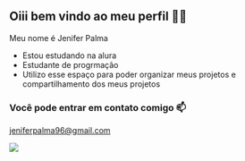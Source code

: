 ## Oiii bem vindo ao meu perfil 🌟💟

Meu nome é Jenifer Palma

- Estou estudando na alura
- Estudante de progrmação
- Utilizo esse espaço para poder organizar meus projetos e compartilhamento dos meus projetos

### Você pode entrar em contato comigo 📫

jeniferpalma96@gmail.com



![](https://media1.tenor.com/m/Pr9nlVTsWUcAAAAC/melanie-martinez-melanie.gif)




